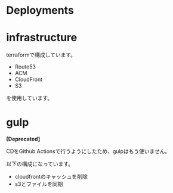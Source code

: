 # Deployments

# infrastructure

terraformで構成しています。

- Route53
- ACM
- CloudFront
- S3

を使用しています。

# gulp

**[Deprecated]**

CDをGithub Actionsで行うようにしたため、gulpはもう使いません。

以下の構成になっています。

- cloudfrontのキャッシュを削除
- s3とファイルを同期




